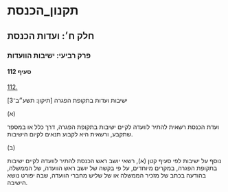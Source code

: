 # תקנון_הכנסת

## חלק ח׳: ועדות הכנסת

### פרק רביעי: ישיבות הוועדות

#### סעיף 112

[112.](https://he.wikisource.org/wiki/%D7%AA%D7%A7%D7%A0%D7%95%D7%9F_%D7%94%D7%9B%D7%A0%D7%A1%D7%AA#%D7%A1%D7%A2%D7%99%D7%A3_112)

ישיבות ועדות בתקופת הפגרה [תיקון: תשע״ב־3]

(א)

ועדת הכנסת רשאית להתיר לוועדה לקיים ישיבות בתקופת הפגרה, דרך כלל או במספר שתקבע, ורשאית היא לקבוע תנאים לקיום הישיבות.

(ב)

נוסף על ישיבות לפי סעיף קטן (א), רשאי יושב ראש הכנסת להתיר לוועדה לקיים ישיבות בתקופת הפגרה, במקרים מיוחדים, על פי בקשה של יושב ראש הוועדה, של הממשלה, בהודעה בכתב של מזכיר הממשלה או של שליש מחברי הוועדה, שבה יפורט נושא הישיבה.